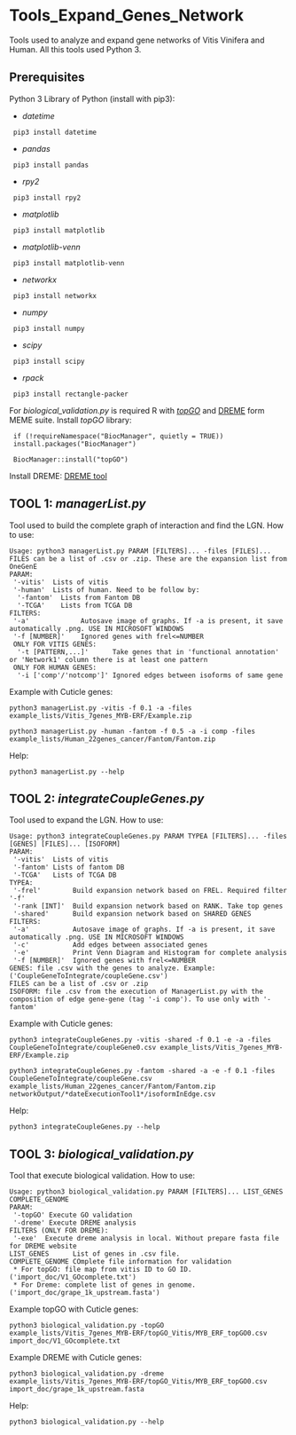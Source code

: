 # Tools_Expand_Genes_Network
 Tools used to analyze and expand gene networks of Vitis Vinifera and Human. All this tools used Python 3.

## Prerequisites
 Python 3
 Library of Python (install with pip3):
   * *datetime*
   ```
    pip3 install datetime
   ```
   * *pandas*
   ```
    pip3 install pandas
   ```
   * *rpy2*
   ```
    pip3 install rpy2
   ```
   * *matplotlib*
   ```
    pip3 install matplotlib
   ```
   * *matplotlib-venn*
   ```
    pip3 install matplotlib-venn
   ```
   * *networkx*
   ```
    pip3 install networkx
   ```
   * *numpy*
   ```
    pip3 install numpy
   ```
   * *scipy*
   ```
    pip3 install scipy
   ```
   * *rpack*
   ```
    pip3 install rectangle-packer
   ```


 For *biological_validation.py* is required R with [*topGO*](https://bioconductor.org/packages/release/bioc/html/topGO.html) and [DREME](http://meme-suite.org/doc/dreme.html) form MEME suite.
   Install *topGO* library:
   ```
    if (!requireNamespace("BiocManager", quietly = TRUE))
    install.packages("BiocManager")

    BiocManager::install("topGO")
   ```
   Install DREME: [DREME tool](http://meme-suite.org/doc/download.html)

## TOOL 1: *managerList.py*
Tool used to build the complete graph of interaction and find the LGN.
How to use:
```
Usage: python3 managerList.py PARAM [FILTERS]... -files [FILES]...
FILES can be a list of .csv or .zip. These are the expansion list from OneGenE
PARAM:
 '-vitis'  Lists of vitis
 '-human'  Lists of human. Need to be follow by:
  '-fantom'  Lists from Fantom DB
  '-TCGA'    Lists from TCGA DB
FILTERS:
 '-a'             Autosave image of graphs. If -a is present, it save automatically .png. USE IN MICROSOFT WINDOWS
 '-f [NUMBER]'    Ignored genes with frel<=NUMBER
 ONLY FOR VITIS GENES:
  '-t [PATTERN,...]'      Take genes that in 'functional annotation' or 'Network1' column there is at least one pattern
 ONLY FOR HUMAN GENES:
  '-i ['comp'/'notcomp']' Ignored edges between isoforms of same gene
```
Example with Cuticle genes:
```
python3 managerList.py -vitis -f 0.1 -a -files example_lists/Vitis_7genes_MYB-ERF/Example.zip
```
```
python3 managerList.py -human -fantom -f 0.5 -a -i comp -files example_lists/Human_22genes_cancer/Fantom/Fantom.zip
```
Help:
```
python3 managerList.py --help
```

## TOOL 2: *integrateCoupleGenes.py*
Tool used to expand the LGN.
How to use:
```
Usage: python3 integrateCoupleGenes.py PARAM TYPEA [FILTERS]... -files [GENES] [FILES]... [ISOFORM]
PARAM:
 '-vitis'  Lists of vitis
 '-fantom' Lists of fantom DB
 '-TCGA'   Lists of TCGA DB
TYPEA:
 '-frel'        Build expansion network based on FREL. Required filter '-f'
 '-rank [INT]'  Build expansion network based on RANK. Take top genes
 '-shared'      Build expansion network based on SHARED GENES
FILTERS:
 '-a'           Autosave image of graphs. If -a is present, it save automatically .png. USE IN MICROSOFT WINDOWS
 '-c'           Add edges between associated genes
 '-e'           Print Venn Diagram and Histogram for complete analysis
 '-f [NUMBER]'  Ignored genes with frel<=NUMBER
GENES: file .csv with the genes to analyze. Example: ('CoupleGeneToIntegrate/coupleGene.csv')
FILES can be a list of .csv or .zip
ISOFORM: file .csv from the execution of ManagerList.py with the composition of edge gene-gene (tag '-i comp'). To use only with '-fantom'
```
Example with Cuticle genes:
```
python3 integrateCoupleGenes.py -vitis -shared -f 0.1 -e -a -files CoupleGeneToIntegrate/coupleGene0.csv example_lists/Vitis_7genes_MYB-ERF/Example.zip
```
```
python3 integrateCoupleGenes.py -fantom -shared -a -e -f 0.1 -files CoupleGeneToIntegrate/coupleGene.csv example_lists/Human_22genes_cancer/Fantom/Fantom.zip networkOutput/*dateExecutionTool1*/isoformInEdge.csv
```
Help:
```
python3 integrateCoupleGenes.py --help
```

## TOOL 3: *biological_validation.py*
Tool that execute biological validation.
How to use:
```
Usage: python3 biological_validation.py PARAM [FILTERS]... LIST_GENES COMPLETE_GENOME
PARAM:
 '-topGO' Execute GO validation
 '-dreme' Execute DREME analysis
FILTERS (ONLY FOR DREME):
 '-exe'  Execute dreme analysis in local. Without prepare fasta file for DREME website
LIST_GENES      List of genes in .csv file.
COMPLETE_GENOME COmplete file information for validation
 * For topGO: file map from vitis ID to GO ID. ('import_doc/V1_GOcomplete.txt')
 * For Dreme: complete list of genes in genome. ('import_doc/grape_1k_upstream.fasta')
```
Example topGO with Cuticle genes:
```
python3 biological_validation.py -topGO example_lists/Vitis_7genes_MYB-ERF/topGO_Vitis/MYB_ERF_topGO0.csv import_doc/V1_GOcomplete.txt
```
Example DREME with Cuticle genes:
```
python3 biological_validation.py -dreme example_lists/Vitis_7genes_MYB-ERF/topGO_Vitis/MYB_ERF_topGO0.csv import_doc/grape_1k_upstream.fasta
```
Help:
```
python3 biological_validation.py --help
```
